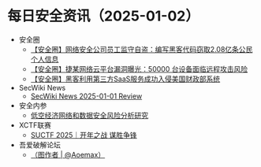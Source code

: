 # 每日安全资讯（2025-01-02）

- 安全圈
  - [【安全圈】网络安全公司员工监守自盗：编写黑客代码窃取2.08亿条公民个人信息](https://mp.weixin.qq.com/s?__biz=MzIzMzE4NDU1OQ==&mid=2652067069&idx=1&sn=f3c972e235871147200f79b82f689d25&chksm=f36e78bdc419f1ab42ec98da278df4f6f124b2b86880515fcb71d4cef02e5c06c598dc7c04b4&scene=58&subscene=0#rd)
  - [【安全圈】捷某网络云平台漏洞曝光：50000 台设备面临远程攻击风险](https://mp.weixin.qq.com/s?__biz=MzIzMzE4NDU1OQ==&mid=2652067069&idx=2&sn=516425f9b9c6da18a71ed20d3b724b4b&chksm=f36e78bdc419f1ab97757c972a051093c0e7061dbe95232d3b05c5655baab57d351000e98b8d&scene=58&subscene=0#rd)
  - [【安全圈】黑客利用第三方SaaS服务成功入侵美国财政部系统](https://mp.weixin.qq.com/s?__biz=MzIzMzE4NDU1OQ==&mid=2652067069&idx=3&sn=bd0876c49c1d286c84408344ea9a8bc8&chksm=f36e78bdc419f1abc5a9eeea0d3b371b020c63cc85d3ee2cfe748cedf2bfd63ac4dad00f6412&scene=58&subscene=0#rd)
- SecWiki News
  - [SecWiki News 2025-01-01 Review](http://www.sec-wiki.com/?2025-01-01)
- 安全内参
  - [低空经济网络和数据安全风险分析研究](https://mp.weixin.qq.com/s?__biz=MzI4NDY2MDMwMw==&mid=2247513395&idx=1&sn=2093a1d2467f229dec5e9c7bd3c3111e&chksm=ebfaf213dc8d7b05e52169a94a0422ac12d69cef298906cff25a139da8c0c0aaf59e957a7513&scene=58&subscene=0#rd)
- XCTF联赛
  - [SUCTF 2025｜开年之战 谋胜争锋](https://mp.weixin.qq.com/s?__biz=MjM5NDU3MjExNw==&mid=2247515461&idx=1&sn=7311261e7b6de7b448c166602cbb0cd1&chksm=a6874f7f91f0c669b1ec751c0941fd2e55bb09d1d0e5c2bdd216f4915ddc9100947837c1e81e&scene=58&subscene=0#rd)
- 吾爱破解论坛
  - [（图作者 | @Aoemax）](https://mp.weixin.qq.com/s?__biz=MjM5Mjc3MDM2Mw==&mid=2651141546&idx=1&sn=d87a5e3ee516bb88d7dc33271bd12866&chksm=bd50a5fe8a272ce8fb56c9befd249440307bca3d33aa3bd2b4db2fb7b440c517ac5fcf6186f7&scene=58&subscene=0#rd)
